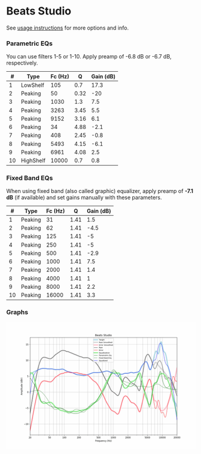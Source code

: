 # Beats Studio
See [usage instructions](https://github.com/jaakkopasanen/AutoEq#usage) for more options and info.

### Parametric EQs
You can use filters 1-5 or 1-10. Apply preamp of -6.8 dB or -6.7 dB, respectively.

|   # | Type      |   Fc (Hz) |    Q |   Gain (dB) |
|-----|-----------|-----------|------|-------------|
|   1 | LowShelf  |       105 | 0.7  |        17.3 |
|   2 | Peaking   |        50 | 0.32 |       -20   |
|   3 | Peaking   |      1030 | 1.3  |         7.5 |
|   4 | Peaking   |      3263 | 3.45 |         5.5 |
|   5 | Peaking   |      9152 | 3.16 |         6.1 |
|   6 | Peaking   |        34 | 4.88 |        -2.1 |
|   7 | Peaking   |       408 | 2.45 |        -0.8 |
|   8 | Peaking   |      5493 | 4.15 |        -6.1 |
|   9 | Peaking   |      6961 | 4.08 |         2.5 |
|  10 | HighShelf |     10000 | 0.7  |         0.8 |

### Fixed Band EQs
When using fixed band (also called graphic) equalizer, apply preamp of **-7.1 dB** (if available) and set gains manually with these parameters.

|   # | Type    |   Fc (Hz) |    Q |   Gain (dB) |
|-----|---------|-----------|------|-------------|
|   1 | Peaking |        31 | 1.41 |         1.5 |
|   2 | Peaking |        62 | 1.41 |        -4.5 |
|   3 | Peaking |       125 | 1.41 |        -5   |
|   4 | Peaking |       250 | 1.41 |        -5   |
|   5 | Peaking |       500 | 1.41 |        -2.9 |
|   6 | Peaking |      1000 | 1.41 |         7.5 |
|   7 | Peaking |      2000 | 1.41 |         1.4 |
|   8 | Peaking |      4000 | 1.41 |         1   |
|   9 | Peaking |      8000 | 1.41 |         2.2 |
|  10 | Peaking |     16000 | 1.41 |         3.3 |

### Graphs
![](./Beats%20Studio.png)
